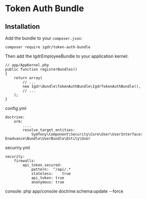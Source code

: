 Token Auth Bundle
==============================
Installation
------------

Add the bundle to your `composer.json`:

    composer require igdr/token-auth-bundle

Then add the IgdrEmployeeBundle to your application kernel:

    // app/AppKernel.php
    public function registerBundles()
    {
        return array(
            // ...
            new Igdr\Bundle\TokenAuthBundle\IgdrTokenAuthBundle(),
            // ...
        );
    }

config.yml

    doctrine:
        orm:
            ....
            resolve_target_entities:
                Symfony\Component\Security\Core\User\UserInterface: Enadvance\Bundle\UserBundle\Entity\User

securiry.yml

    security:
        firewalls:
            api_token_secured:
                pattern:  ^/api/.*
                stateless:    true
                api_token: true
                anonymous: true

console:
    php app/console doctrine:schema:update --force